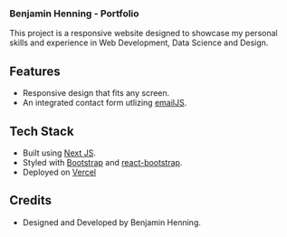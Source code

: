 ### Benjamin Henning - Portfolio
This project is a responsive website designed to showcase my personal skills and experience in Web Development, Data Science and Design.

## Features
- Responsive design that fits any screen.
- An integrated contact form utlizing [emailJS](https://www.emailjs.com/).

## Tech Stack
- Built using [Next JS](https://nextjs.org).
- Styled with [Bootstrap](https://getbootstrap.com/) and [react-bootstrap](https://react-bootstrap.github.io/).
- Deployed on [Vercel](https://vercel.com/)

## Credits
- Designed and Developed by Benjamin Henning.